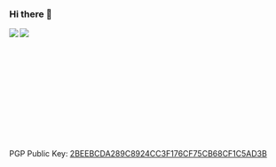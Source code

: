 ### Hi there 👋


<div>
  <img align="left" src="https://github-readme-stats.vercel.app/api?username=imcvampire&count_private=true&show_icons=true&theme=gruvbox" />
</div>
<div>
  <img align="left" src="https://github-readme-stats.vercel.app/api/top-langs/?username=imcvampire&theme=gruvbox&hide=html" />
</div>

<!-- A stupid workaround -->
<br>
<br>
<br>
<br>
<br>
<br>
<br>
<br>
<br>
<br>
<br>
<br>

PGP Public Key: [2BEEBCDA289C8924CC3F176CF75CB68CF1C5AD3B](https://keys.openpgp.org/vks/v1/by-fingerprint/2BEEBCDA289C8924CC3F176CF75CB68CF1C5AD3B)
